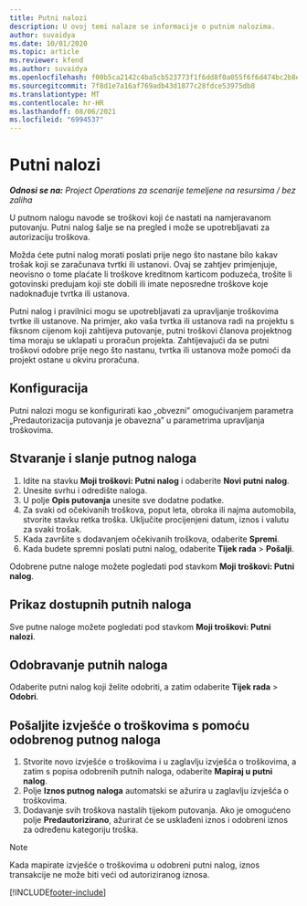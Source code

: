 ```yaml
---
title: Putni nalozi
description: U ovoj temi nalaze se informacije o putnim nalozima.
author: suvaidya
ms.date: 10/01/2020
ms.topic: article
ms.reviewer: kfend
ms.author: suvaidya
ms.openlocfilehash: f00b5ca2142c4ba5cb523773f1f6dd8f0a055f6f6d474bc2b8e5f775ca0fc739
ms.sourcegitcommit: 7f8d1e7a16af769adb43d1877c28fdce53975db8
ms.translationtype: MT
ms.contentlocale: hr-HR
ms.lasthandoff: 08/06/2021
ms.locfileid: "6994537"
---
```

# <a name="travel-requisitions"></a>Putni nalozi

_**Odnosi se na:** Project Operations za scenarije temeljene na resursima / bez zaliha_

U putnom nalogu navode se troškovi koji će nastati na namjeravanom putovanju. Putni nalog šalje se na pregled i može se upotrebljavati za autorizaciju troškova.

Možda ćete putni nalog morati poslati prije nego što nastane bilo kakav trošak koji se zaračunava tvrtki ili ustanovi. Ovaj se zahtjev primjenjuje, neovisno o tome plaćate li troškove kreditnom karticom poduzeća, trošite li gotovinski predujam koji ste dobili ili imate neposredne troškove koje nadoknađuje tvrtka ili ustanova.

Putni nalog i pravilnici mogu se upotrebljavati za upravljanje troškovima tvrtke ili ustanove. Na primjer, ako vaša tvrtka ili ustanova radi na projektu s fiksnom cijenom koji zahtijeva putovanje, putni troškovi članova projektnog tima moraju se uklapati u proračun projekta. Zahtijevajući da se putni troškovi odobre prije nego što nastanu, tvrtka ili ustanova može pomoći da projekt ostane u okviru proračuna.

## <a name="configuration"></a>Konfiguracija 

Putni nalozi mogu se konfigurirati kao „obvezni” omogućivanjem parametra „Predautorizacija putovanja je obavezna” u parametrima upravljanja troškovima. 

## <a name="create-and-submit-a-travel-requisition"></a>Stvaranje i slanje putnog naloga

1. Idite na stavku **Moji troškovi: Putni nalog** i odaberite **Novi putni nalog**.
2. Unesite svrhu i odredište naloga.
3. U polje **Opis putovanja** unesite sve dodatne podatke. 
4. Za svaki od očekivanih troškova, poput leta, obroka ili najma automobila, stvorite stavku retka troška. Uključite procijenjeni datum, iznos i valutu za svaki trošak. 
5. Kada završite s dodavanjem očekivanih troškova, odaberite **Spremi**.
6. Kada budete spremni poslati putni nalog, odaberite **Tijek rada** > **Pošalji**.

Odobrene putne naloge možete pogledati pod stavkom **Moji troškovi: Putni nalog**. 

## <a name="view-available-travel-requisitions"></a>Prikaz dostupnih putnih naloga

Sve putne naloge možete pogledati pod stavkom **Moji troškovi: Putni nalozi**.

## <a name="approve-travel-requisitions"></a>Odobravanje putnih naloga

Odaberite putni nalog koji želite odobriti, a zatim odaberite **Tijek rada** > **Odobri**.  

## <a name="submit-an-expense-report-using-your-approved-travel-requisition"></a>Pošaljite izvješće o troškovima s pomoću odobrenog putnog naloga

1. Stvorite novo izvješće o troškovima i u zaglavlju izvješća o troškovima, a zatim s popisa odobrenih putnih naloga, odaberite **Mapiraj u putni nalog**.
2. Polje **Iznos putnog naloga** automatski se ažurira u zaglavlju izvješća o troškovima.
3. Dodavanje svih troškova nastalih tijekom putovanja. Ako je omogućeno polje **Predautorizirano**, ažurirat će se usklađeni iznos i odobreni iznos za određenu kategoriju troška.

> [!NOTE]
> Kada mapirate izvješće o troškovima u odobreni putni nalog, iznos transakcije ne može biti veći od autoriziranog iznosa. 


[!INCLUDE[footer-include](../includes/footer-banner.md)]